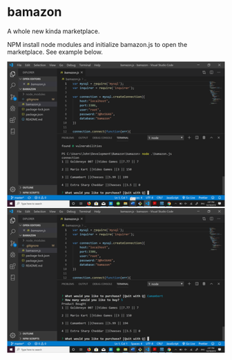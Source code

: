 # bamazon
A whole new kinda marketplace. 

NPM install node modules and initialize bamazon.js to open the marketplace. 
See example below.

![Bamazon Image 1](/images/image1.png)
![Bamazon Image 2](/images/image2.png)
